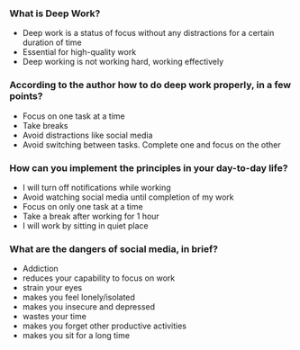 ### What is Deep Work?
  * Deep work is a status of focus without any distractions for a certain duration of time
  * Essential for high-quality work
  * Deep working is not working hard, working effectively
    
### According to the author how to do deep work properly, in a few points?
  * Focus on one task at a time
  * Take breaks
  * Avoid distractions like social media
  * Avoid switching between tasks. Complete one and focus on the other
    
### How can you implement the principles in your day-to-day life?
  * I will turn off notifications while working
  * Avoid watching social media until completion of my work
  * Focus on only one  task at a time
  * Take a break after working for 1 hour
  * I will work by sitting in quiet place
    
### What are the dangers of social media, in brief?
  * Addiction
  * reduces your capability to focus on work
  * strain your eyes
  * makes you feel lonely/isolated
  * makes you insecure and depressed
  * wastes your time
  * makes you forget other productive activities
  * makes you sit for a long time
